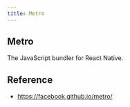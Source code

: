 ```yaml
---
title: Metro
---
```


## Metro
The JavaScript bundler for React Native.


## Reference
- https://facebook.github.io/metro/
